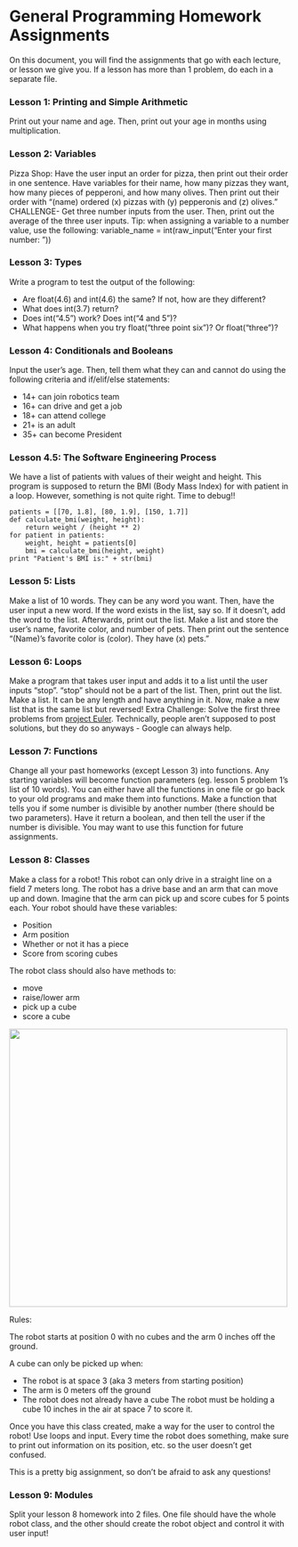 # General Programming Homework Assignments

On this document, you will find the assignments that go with each lecture, or lesson we give you. If a lesson has more than 1 problem, do each in a separate file.

### Lesson 1: Printing and Simple Arithmetic
Print out your name and age. Then, print out your age in months using multiplication.

### Lesson 2: Variables
Pizza Shop: Have the user input an order for pizza, then print out their order in one sentence. Have variables for their name, how many pizzas they want, how many pieces of pepperoni, and how many olives. Then print out their order with “(name) ordered (x) pizzas with (y) pepperonis and (z) olives.”
CHALLENGE- Get three number inputs from the user. Then, print out the average of the three user inputs. 
Tip: when assigning a variable to a number value, use the following:
    variable_name = int(raw_input(“Enter your first number: ”))

### Lesson 3: Types
Write a program to test the output of the following:
 * Are float(4.6) and int(4.6) the same? If not, how are they different?
 * What does int(3.7) return?
 * Does int(“4.5”) work? Does int(“4 and 5”)?
 * What happens when you try float(“three point six”)? Or float(“three”)?

### Lesson 4: Conditionals and Booleans
Input the user’s age. Then, tell them what they can and cannot do using the following criteria and if/elif/else statements:
 * 14+ can join robotics team
 * 16+ can drive and get a job
 * 18+ can attend college
 * 21+ is an adult
 * 35+ can become President

### Lesson 4.5: The Software Engineering Process
We have a list of patients with values of their weight and height. This program is supposed to return the BMI (Body Mass Index) for with patient in a loop. However, something is not quite right. Time to debug!!

    patients = [[70, 1.8], [80, 1.9], [150, 1.7]]
    def calculate_bmi(weight, height):
        return weight / (height ** 2)
    for patient in patients:
        weight, height = patients[0]
        bmi = calculate_bmi(height, weight)
    print "Patient's BMI is:" + str(bmi)

### Lesson 5: Lists
Make a list of 10 words. They can be any word you want. Then, have the user input a new word. If the word exists in the list, say so. If it doesn’t, add the word to the list. Afterwards, print out the list.
Make a list and store the user’s name, favorite color, and number of pets. Then print out the sentence “(Name)’s favorite color is (color). They have (x) pets.”

### Lesson 6: Loops
Make a program that takes user input and adds it to a list until the user inputs “stop”. “stop” should not be a part of the list. Then, print out the list.
Make a list. It can be any length and have anything in it. Now, make a new list that is the same list but reversed! 
Extra Challenge: Solve the first three problems from [project Euler](https://projecteuler.net/archives). Technically, people aren’t supposed to post solutions, but they do so anyways - Google can always help.

### Lesson 7: Functions
Change all your past homeworks (except Lesson 3) into functions. Any starting variables will become function parameters (eg. lesson 5 problem 1’s list of 10 words). You can either have all the functions in one file or go back to your old programs and make them into functions.
Make a function that tells you if some number is divisible by another number (there should be two parameters). Have it return a boolean, and then tell the user if the number is divisible. You may want to use this function for future assignments.

### Lesson 8: Classes
Make a class for a robot! This robot can only drive in a straight line on a field 7 meters long. The robot has a drive base and an arm that can move up and down. Imagine that the arm can pick up and score cubes for 5 points each. Your robot should have these variables:
 * Position
 * Arm position
 * Whether or not it has a piece
 * Score from scoring cubes

The robot class should also have methods to:
 * move
 * raise/lower arm
 * pick up a cube
 * score a cube

<img src="https://nathansolomon1678.github.io/programmer-training/general/assignments/robot.png" width="500">


Rules:

The robot starts at position 0 with no cubes and the arm 0 inches off the ground.

A cube can only be picked up when:
 * The robot is at space 3 (aka 3 meters from starting position)
 * The arm is 0 meters off the ground
 * The robot does not already have a cube
The robot must be holding a cube 10 inches in the air at space 7 to score it.

Once you have this class created, make a way for the user to control the robot! Use loops and input. Every time the robot does something, make sure to print out information on its position, etc. so the user doesn’t get confused.

This is a pretty big assignment, so don’t be afraid to ask any questions!

### Lesson 9: Modules
Split your lesson 8 homework into 2 files. One file should have the whole robot class, and the other should create the robot object and control it with user input!
